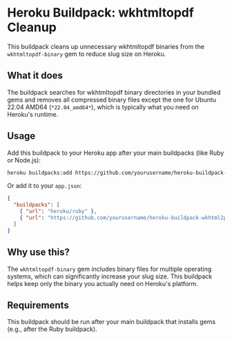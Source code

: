 # Heroku Buildpack: wkhtmltopdf Cleanup

This buildpack cleans up unnecessary wkhtmltopdf binaries from the `wkhtmltopdf-binary` gem to reduce slug size on Heroku.

## What it does

The buildpack searches for wkhtmltopdf binary directories in your bundled gems and removes all compressed binary files except the one for Ubuntu 22.04 AMD64 (`*22.04_amd64*`), which is typically what you need on Heroku's runtime.

## Usage

Add this buildpack to your Heroku app after your main buildpacks (like Ruby or Node.js):

```bash
heroku buildpacks:add https://github.com/yourusername/heroku-buildpack-wkhtml2pdf-cleanup.git
```

Or add it to your `app.json`:

```json
{
  "buildpacks": [
    { "url": "heroku/ruby" },
    { "url": "https://github.com/yourusername/heroku-buildpack-wkhtml2pdf-cleanup.git" }
  ]
}
```

## Why use this?

The `wkhtmltopdf-binary` gem includes binary files for multiple operating systems, which can significantly increase your slug size. This buildpack helps keep only the binary you actually need on Heroku's platform.

## Requirements

This buildpack should be run after your main buildpack that installs gems (e.g., after the Ruby buildpack). 